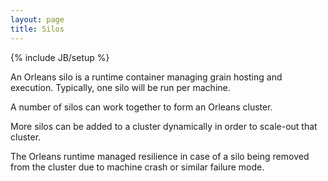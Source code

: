 ```yaml
---
layout: page
title: Silos
---
```

{% include JB/setup %}

An Orleans silo is a runtime container managing grain hosting and execution. Typically, one silo will be run per machine.

A number of silos can work together to form an Orleans cluster.

More silos can be added to a cluster dynamically in order to scale-out that cluster.

The Orleans runtime managed resilience in case of a silo being removed from the cluster due to machine crash or similar failure mode.